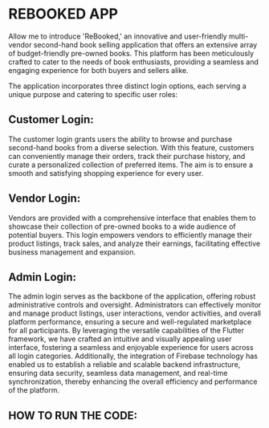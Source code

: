# REBOOKED APP

Allow me to introduce 'ReBooked,' an innovative and user-friendly multi-vendor second-hand book selling application that offers an extensive array of budget-friendly pre-owned books. This platform has been meticulously crafted to cater to the needs of book enthusiasts, providing a seamless and engaging experience for both buyers and sellers alike.

The application incorporates three distinct login options, each serving a unique purpose and catering to specific user roles:

## Customer Login:
The customer login grants users the ability to browse and purchase second-hand books from a diverse selection. With this feature, customers can conveniently manage their orders, track their purchase history, and curate a personalized collection of preferred items. The aim is to ensure a smooth and satisfying shopping experience for every user.
## Vendor Login:
Vendors are provided with a comprehensive interface that enables them to showcase their collection of pre-owned books to a wide audience of potential buyers. This login empowers vendors to efficiently manage their product listings, track sales, and analyze their earnings, facilitating effective business management and expansion.
## Admin Login:
The admin login serves as the backbone of the application, offering robust administrative controls and oversight. Administrators can effectively monitor and manage product listings, user interactions, vendor activities, and overall platform performance, ensuring a secure and well-regulated marketplace for all participants.
By leveraging the versatile capabilities of the Flutter framework, we have crafted an intuitive and visually appealing user interface, fostering a seamless and enjoyable experience for users across all login categories. Additionally, the integration of Firebase technology has enabled us to establish a reliable and scalable backend infrastructure, ensuring data security, seamless data management, and real-time synchronization, thereby enhancing the overall efficiency and performance of the platform.

## HOW TO RUN THE CODE:


